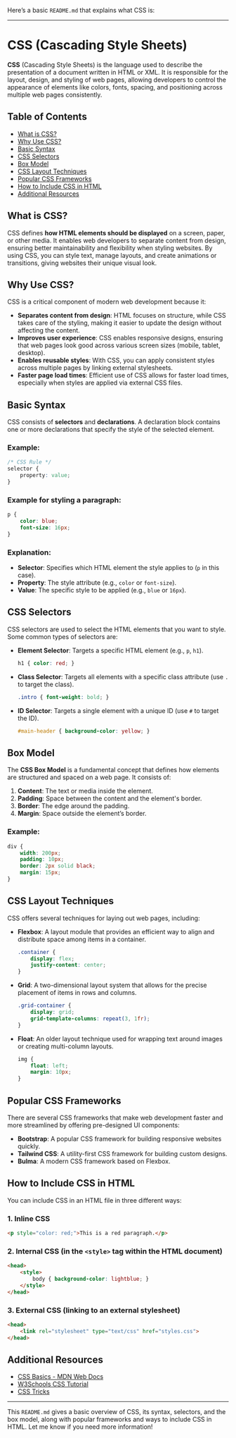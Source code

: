 Here’s a basic `README.md` that explains what CSS is:

---

# CSS (Cascading Style Sheets)

**CSS** (Cascading Style Sheets) is the language used to describe the presentation of a document written in HTML or XML. It is responsible for the layout, design, and styling of web pages, allowing developers to control the appearance of elements like colors, fonts, spacing, and positioning across multiple web pages consistently.

## Table of Contents

- [What is CSS?](#what-is-css)
- [Why Use CSS?](#why-use-css)
- [Basic Syntax](#basic-syntax)
- [CSS Selectors](#css-selectors)
- [Box Model](#box-model)
- [CSS Layout Techniques](#css-layout-techniques)
- [Popular CSS Frameworks](#popular-css-frameworks)
- [How to Include CSS in HTML](#how-to-include-css-in-html)
- [Additional Resources](#additional-resources)

## What is CSS?

CSS defines **how HTML elements should be displayed** on a screen, paper, or other media. It enables web developers to separate content from design, ensuring better maintainability and flexibility when styling websites. By using CSS, you can style text, manage layouts, and create animations or transitions, giving websites their unique visual look.

## Why Use CSS?

CSS is a critical component of modern web development because it:
- **Separates content from design**: HTML focuses on structure, while CSS takes care of the styling, making it easier to update the design without affecting the content.
- **Improves user experience**: CSS enables responsive designs, ensuring that web pages look good across various screen sizes (mobile, tablet, desktop).
- **Enables reusable styles**: With CSS, you can apply consistent styles across multiple pages by linking external stylesheets.
- **Faster page load times**: Efficient use of CSS allows for faster load times, especially when styles are applied via external CSS files.

## Basic Syntax

CSS consists of **selectors** and **declarations**. A declaration block contains one or more declarations that specify the style of the selected element.

### Example:
```css
/* CSS Rule */
selector {
    property: value;
}
```

### Example for styling a paragraph:
```css
p {
    color: blue;
    font-size: 16px;
}
```

### Explanation:
- **Selector**: Specifies which HTML element the style applies to (`p` in this case).
- **Property**: The style attribute (e.g., `color` or `font-size`).
- **Value**: The specific style to be applied (e.g., `blue` or `16px`).

## CSS Selectors

CSS selectors are used to select the HTML elements that you want to style. Some common types of selectors are:

- **Element Selector**: Targets a specific HTML element (e.g., `p`, `h1`).
    ```css
    h1 { color: red; }
    ```
- **Class Selector**: Targets all elements with a specific class attribute (use `.` to target the class).
    ```css
    .intro { font-weight: bold; }
    ```
- **ID Selector**: Targets a single element with a unique ID (use `#` to target the ID).
    ```css
    #main-header { background-color: yellow; }
    ```

## Box Model

The **CSS Box Model** is a fundamental concept that defines how elements are structured and spaced on a web page. It consists of:

1. **Content**: The text or media inside the element.
2. **Padding**: Space between the content and the element's border.
3. **Border**: The edge around the padding.
4. **Margin**: Space outside the element’s border.

### Example:
```css
div {
    width: 200px;
    padding: 10px;
    border: 2px solid black;
    margin: 15px;
}
```

## CSS Layout Techniques

CSS offers several techniques for laying out web pages, including:

- **Flexbox**: A layout module that provides an efficient way to align and distribute space among items in a container.
    ```css
    .container {
        display: flex;
        justify-content: center;
    }
    ```
- **Grid**: A two-dimensional layout system that allows for the precise placement of items in rows and columns.
    ```css
    .grid-container {
        display: grid;
        grid-template-columns: repeat(3, 1fr);
    }
    ```
- **Float**: An older layout technique used for wrapping text around images or creating multi-column layouts.
    ```css
    img {
        float: left;
        margin: 10px;
    }
    ```

## Popular CSS Frameworks

There are several CSS frameworks that make web development faster and more streamlined by offering pre-designed UI components:

- **Bootstrap**: A popular CSS framework for building responsive websites quickly.
- **Tailwind CSS**: A utility-first CSS framework for building custom designs.
- **Bulma**: A modern CSS framework based on Flexbox.

## How to Include CSS in HTML

You can include CSS in an HTML file in three different ways:

### 1. Inline CSS
```html
<p style="color: red;">This is a red paragraph.</p>
```

### 2. Internal CSS (in the `<style>` tag within the HTML document)
```html
<head>
    <style>
        body { background-color: lightblue; }
    </style>
</head>
```

### 3. External CSS (linking to an external stylesheet)
```html
<head>
    <link rel="stylesheet" type="text/css" href="styles.css">
</head>
```

## Additional Resources

- [CSS Basics - MDN Web Docs](https://developer.mozilla.org/en-US/docs/Learn/Getting_started_with_the_web/CSS_basics)
- [W3Schools CSS Tutorial](https://www.w3schools.com/css/)
- [CSS Tricks](https://css-tricks.com/)

---

This `README.md` gives a basic overview of CSS, its syntax, selectors, and the box model, along with popular frameworks and ways to include CSS in HTML. Let me know if you need more information!
